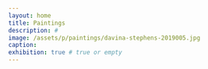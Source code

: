 ```yaml
---
layout: home
title: Paintings
description: #
image: /assets/p/paintings/davina-stephens-2019005.jpg
caption:
exhibition: true # true or empty
---
```

